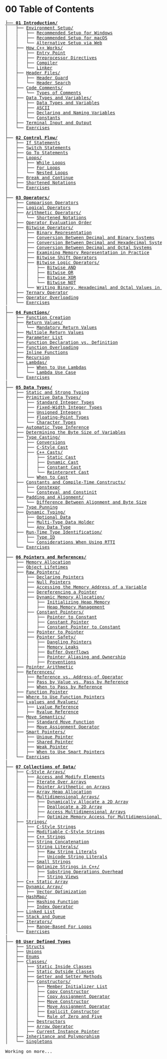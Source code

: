 # 00 Table of Contents

<pre>
<strong><a href="/learn-cplusplus/01 Introduction/"><span class="link">├── 01 Introduction/</span></a></strong>
│   ├── <a href="/learn-cplusplus/01 Introduction/#environment-setup">Environment Setup/</a>
│   │   ├── <a href="/learn-cplusplus/01 Introduction/#recommended-setup-for-windows">Recommended Setup for Windows</a>
│   │   ├── <a href="/learn-cplusplus/01 Introduction/#recommended-setup-for-macos">Recommended Setup for macOS</a>
│   │   └── <a href="/learn-cplusplus/01 Introduction/#alternative-setup-via-web">Alternative Setup via Web</a>
│   ├── <a href="/learn-cplusplus/01 Introduction/#how-c-works">How C++ Works/</a>
│   │   ├── <a href="/learn-cplusplus/01 Introduction/#entry-point">Entry Point</a>
│   │   ├── <a href="/learn-cplusplus/01 Introduction/#preprocessor-directives">Preprocessor Directives</a>
│   │   ├── <a href="/learn-cplusplus/01 Introduction/#compiler">Compiler</a>
│   │   └── <a href="/learn-cplusplus/01 Introduction/#linker">Linker</a>
│   ├── <a href="/learn-cplusplus/01 Introduction/#header-files">Header Files/</a>
│   │   ├── <a href="/learn-cplusplus/01 Introduction/#header-guard">Header Guard</a>
│   │   └── <a href="/learn-cplusplus/01 Introduction/#header-search">Header Search</a>
│   ├── <a href="/learn-cplusplus/01 Introduction/#code-comments">Code Comments/</a>
│   │   └── <a href="/learn-cplusplus/01 Introduction/#types-of-comments">Types of Comments</a>
│   ├── <a href="/learn-cplusplus/01 Introduction/#data-types-and-variables">Data Types and Variables/</a>
│   │   ├── <a href="/learn-cplusplus/01 Introduction/#data-types-and-variables">Data Types and Variables</a>
│   │   ├── <a href="/learn-cplusplus/01 Introduction/#ascii">ASCII</a>
│   │   ├── <a href="/learn-cplusplus/01 Introduction/#declaring-and-naming-variables">Declaring and Naming Variables</a>
│   │   └── <a href="/learn-cplusplus/01 Introduction/#constants">Constants</a>
│   ├── <a href="/learn-cplusplus/01 Introduction/#terminal-input-and-output">Terminal Input and Output</a>
│   └── <a href="/learn-cplusplus/01 Introduction/#exercises">Exercises</a>
│
<strong>├── <a href="/learn-cplusplus/02 Control Flow/"><span class="link">02 Control Flow/</span></a></strong>
│   ├── <a href="/learn-cplusplus/02 Control Flow/#if-statements">If Statements</a>
│   ├── <a href="/learn-cplusplus/02 Control Flow/#switch-statements">Switch Statements</a>
│   ├── <a href="/learn-cplusplus/02 Control Flow/#goto-statements">Go To Statements</a>
│   ├── <a href="/learn-cplusplus/02 Control Flow/#loops">Loops/</a>
│   │   ├── <a href="/learn-cplusplus/02 Control Flow/#while-loops">While Loops</a>
│   │   ├── <a href="/learn-cplusplus/02 Control Flow/#for-loops">For Loops</a>
│   │   └── <a href="/learn-cplusplus/02 Control Flow/#nested-loops">Nested Loops</a>
│   ├── <a href="/learn-cplusplus/02 Control Flow/#break-and-continue">Break and Continue</a>
│   ├── <a href="/learn-cplusplus/02 Control Flow/#shortened-notations">Shortened Notations</a>
│   └── <a href="/learn-cplusplus/02 Control Flow/#exercises">Exercises</a>
│
<strong>├── <a href="/learn-cplusplus/03 Operators/"><span class="link">03 Operators/</span></a></strong>
│   ├── <a href="/learn-cplusplus/03 Operators/#comparison-operators">Comparison Operators</a>
│   ├── <a href="/learn-cplusplus/03 Operators/#logical-operators">Logical Operators</a>
│   ├── <a href="/learn-cplusplus/03 Operators/#arithmetic-operators">Arithmetic Operators/</a>
│   │   └── <a href="/learn-cplusplus/03 Operators/#shortened-notations">Shortened Notations</a>
│   ├── <a href="/learn-cplusplus/03 Operators/#operator-evaluation-order">Operator Evaluation Order</a>
│   ├── <a href="/learn-cplusplus/03 Operators/#bitwise-operators">Bitwise Operators/</a>
│   │   ├── <a href="/learn-cplusplus/03 Operators/#binary-representation">Binary Representation</a>
│   │   ├── <a href="/learn-cplusplus/03 Operators/#conversion-between-decimal-and-binary-systems">Conversion Between Decimal and Binary Systems</a>
│   │   ├── <a href="/learn-cplusplus/03 Operators/#conversion-between-decimal-and-hexadecimal-systems">Conversion Between Decimal and Hexadecimal Systems</a>
│   │   ├── <a href="/learn-cplusplus/03 Operators/#conversion-between-decimal-and-octal-systems">Conversion Between Decimal and Octal Systems</a>
│   │   ├── <a href="/learn-cplusplus/03 Operators/#examining-memory-representation-in-practice">Examining Memory Representation in Practice</a>
│   │   ├── <a href="/learn-cplusplus/03 Operators/#bitwise-shift-operators">Bitwise Shift Operators</a>
│   │   ├── <a href="/learn-cplusplus/03 Operators/#bitwise-logic-operators">Bitwise Logic Operators/</a>
│   │   │   ├── <a href="/learn-cplusplus/03 Operators/#bitwise-and">Bitwise AND</a>
│   │   │   ├── <a href="/learn-cplusplus/03 Operators/#bitwise-or">Bitwise OR</a>
│   │   │   ├── <a href="/learn-cplusplus/03 Operators/#bitwise-xor">Bitwise XOR</a>
│   │   │   └── <a href="/learn-cplusplus/03 Operators/#bitwise-not">Bitwise NOT</a>
│   │   └── <a href="/learn-cplusplus/03 Operators/#writing-binary-hexadecimal-and-octal-values-in-c">Writing Binary, Hexadecimal and Octal Values in C++</a>
│   ├── <a href="/learn-cplusplus/03 Operators/#ternary-operator">Ternary Operator</a>
│   ├── <a href="/learn-cplusplus/03 Operators/#operator-overloading">Operator Overloading</a>
│   └── <a href="/learn-cplusplus/03 Operators/#exercises">Exercises</a>
|
<strong>├── <a href="/learn-cplusplus/04 Functions/"><span class="link">04 Functions/</span></a></strong>
│   ├── <a href="/learn-cplusplus/04 Functions/#function-creation">Function Creation</a>
│   ├── <a href="/learn-cplusplus/04 Functions/#return-values">Return Values/</a>
│   │   └── <a href="/learn-cplusplus/04 Functions/#mandatory-return-values">Mandatory Return Values</a>
│   ├── <a href="/learn-cplusplus/04 Functions/#multiple-return-values">Multiple Return Values</a>
│   ├── <a href="/learn-cplusplus/04 Functions/#parameter-list">Parameter List</a>
│   ├── <a href="/learn-cplusplus/04 Functions/#function-declaration-vs-definition">Function Declaration vs. Definition</a>
│   ├── <a href="/learn-cplusplus/04 Functions/#function-overloading">Function Overloading</a>
│   ├── <a href="/learn-cplusplus/04 Functions/#inline-functions">Inline Functions</a>
│   ├── <a href="/learn-cplusplus/04 Functions/#recursion">Recursion</a>
│   ├── <a href="/learn-cplusplus/04 Functions/#lambdas">Lambdas/</a>
│   │   ├── <a href="/learn-cplusplus/04 Functions/#when-to-use-lambdas">When to Use Lambdas</a>
│   │   └── <a href="/learn-cplusplus/04 Functions/#lambda-use-case">Lambda Use Case</a>
│   └── <a href="/learn-cplusplus/04 Functions/#exercises">Exercises</a>
|
<strong>├── <a href="/learn-cplusplus/05 Data Types/"><span class="link">05 Data Types/</span></a></strong>
│   ├── <a href="/learn-cplusplus/05 Data Types/#static-and-strong-typing">Static and Strong Typing</a>
│   ├── <a href="/learn-cplusplus/05 Data Types/#primitive-data-types">Primitive Data Types/</a>
│   │   ├── <a href="/learn-cplusplus/05 Data Types/#standard-integer-types">Standard Integer Types</a>
│   │   ├── <a href="/learn-cplusplus/05 Data Types/#fixed-width-integer-types">Fixed-Width Integer Types</a>
│   │   ├── <a href="/learn-cplusplus/05 Data Types/#unsigned-integers">Unsigned Integers</a>
│   │   ├── <a href="/learn-cplusplus/05 Data Types/#floating-point-types">Floating-Point Types</a>
│   │   └── <a href="/learn-cplusplus/05 Data Types/#character-types">Character Types</a>
│   ├── <a href="/learn-cplusplus/05 Data Types/#automatic-type-inference">Automatic Type Inference</a>
│   ├── <a href="/learn-cplusplus/05 Data Types/#determining-the-byte-size-of-variables">Determining the Byte Size of Variables</a>
│   ├── <a href="/learn-cplusplus/05 Data Types/#type-casting">Type Casting/</a>
│   │   ├── <a href="/learn-cplusplus/05 Data Types/#conversions">Conversions</a>
│   │   ├── <a href="/learn-cplusplus/05 Data Types/#c-style-cast">C-Style Cast</a>
│   │   ├── <a href="/learn-cplusplus/05 Data Types/#c-casts">C++ Casts/</a>
│   │   │   ├── <a href="/learn-cplusplus/05 Data Types/#static-cast">Static Cast</a>
│   │   │   ├── <a href="/learn-cplusplus/05 Data Types/#dynamic-cast">Dynamic Cast</a>
│   │   │   ├── <a href="/learn-cplusplus/05 Data Types/#constant-cast">Constant Cast</a>
│   │   │   └── <a href="/learn-cplusplus/05 Data Types/#reinterpret-cast">Reinterpret Cast</a>
│   │   └── <a href="/learn-cplusplus/05 Data Types/#when-to-cast">When to Cast</a>
│   ├── <a href="/learn-cplusplus/05 Data Types/#constants-and-compile-time-constructs">Constants and Compile-Time Constructs/</a>
│   │   ├── <a href="/learn-cplusplus/05 Data Types/#constexpr">Constexpr</a>
│   │   └── <a href="/learn-cplusplus/05 Data Types/#consteval-and-constinit">Consteval and Constinit</a>
│   ├── <a href="/learn-cplusplus/05 Data Types/#padding-and-alignment">Padding and Alignment/</a>
│   │   └── <a href="/learn-cplusplus/05 Data Types/#difference-between-alignment-and-byte-size">Difference Between Alignment and Byte Size</a>
│   ├── <a href="/learn-cplusplus/05 Data Types/#type-punning">Type Punning</a>
│   ├── <a href="/learn-cplusplus/05 Data Types/#dynamic-typing">Dynamic Typing/</a>
│   │   ├── <a href="/learn-cplusplus/05 Data Types/#optional-data">Optional Data</a>
│   │   ├── <a href="/learn-cplusplus/05 Data Types/#multi-type-data-holder">Multi-Type Data Holder</a>
│   │   └── <a href="/learn-cplusplus/05 Data Types/#any-data-type">Any Data Type</a>
│   ├── <a href="/learn-cplusplus/05 Data Types/#run-time-type-identification">Run-Time Type Identification/</a>
│   │   ├── <a href="/learn-cplusplus/05 Data Types/#type-id">Type ID</a>
│   │   └── <a href="/learn-cplusplus/05 Data Types/#considerations-when-using-rtti">Considerations When Using RTTI</a>
│   └── <a href="/learn-cplusplus/05 Data Types/#exercises">Exercises</a>
│
<strong>├── <a href="/learn-cplusplus/06 Pointers and References/"><span class="link">06 Pointers and References/</span></a></strong>
│   ├── <a href="/learn-cplusplus/06 Pointers and References/#memory-allocation">Memory Allocation</a>
│   ├── <a href="/learn-cplusplus/06 Pointers and References/#object-lifetimes">Object Lifetimes</a>
│   ├── <a href="/learn-cplusplus/06 Pointers and References/#raw-pointers">Raw Pointers/</a>
│   │   ├── <a href="/learn-cplusplus/06 Pointers and References/#declaring-pointers">Declaring Pointers</a>
│   │   ├── <a href="/learn-cplusplus/06 Pointers and References/#null-pointers">Null Pointers</a>
│   │   ├── <a href="/learn-cplusplus/06 Pointers and References/#accessing-the-memory-address-of-a-variable">Accessing the Memory Address of a Variable</a>
│   │   ├── <a href="/learn-cplusplus/06 Pointers and References/#dereferencing-a-pointer">Dereferencing a Pointer</a>
│   │   ├── <a href="/learn-cplusplus/06 Pointers and References/#dynamic-memory-allocation">Dynamic Memory Allocation/</a>
│   │   │   ├── <a href="/learn-cplusplus/06 Pointers and References/#initializing-heap-memory">Initializing Heap Memory</a>
│   │   │   ├── <a href="/learn-cplusplus/06 Pointers and References/#heap-memory-management">Heap Memory Management</a>
│   │   ├── <a href="/learn-cplusplus/06 Pointers and References/#constant-pointers">Constant Pointers/</a>
│   │   │   ├── <a href="/learn-cplusplus/06 Pointers and References/#pointer-to-constant">Pointer to Constant</a>
│   │   │   ├── <a href="/learn-cplusplus/06 Pointers and References/#constant-pointer">Constant Pointer</a>
│   │   │   ├── <a href="/learn-cplusplus/06 Pointers and References/#constant-pointer-to-constant">Constant Pointer to Constant</a>
│   │   ├── <a href="/learn-cplusplus/06 Pointers and References/#pointer-to-pointer">Pointer to Pointer</a>
│   │   ├── <a href="/learn-cplusplus/06 Pointers and References/#pointer-safety">Pointer Safety/</a>
│   │   │   ├── <a href="/learn-cplusplus/06 Pointers and References/#dangling-pointers">Dangling Pointers</a>
│   │   │   ├── <a href="/learn-cplusplus/06 Pointers and References/#memory-leaks">Memory Leaks</a>
│   │   │   ├── <a href="/learn-cplusplus/06 Pointers and References/#buffer-overflows">Buffer Overflows</a>
│   │   │   ├── <a href="/learn-cplusplus/06 Pointers and References/#pointer-aliasing-and-ownership">Pointer Aliasing and Ownership</a>
│   │   │   ├── <a href="/learn-cplusplus/06 Pointers and References/#preventions">Preventions</a>
│   ├── <a href="/learn-cplusplus/06 Pointers and References/#pointer-arithmetic">Pointer Arithmetic</a>
│   ├── <a href="/learn-cplusplus/06 Pointers and References/#references">References/</a>
│   │   ├── <a href="/learn-cplusplus/06 Pointers and References/#reference-vs-address-of-operator">Reference vs. Address-of Operator</a>
│   │   ├── <a href="/learn-cplusplus/06 Pointers and References/#pass-by-value-vs-pass-by-reference">Pass by Value vs. Pass by Reference</a>
│   │   ├── <a href="/learn-cplusplus/06 Pointers and References/#when-to-pass-by-reference">When to Pass by Reference</a>
│   ├── <a href="/learn-cplusplus/06 Pointers and References/#function-pointer">Function Pointer</a>
│   ├── <a href="/learn-cplusplus/06 Pointers and References/#where-to-use-function-pointers">Where to Use Function Pointers</a>
│   ├── <a href="/learn-cplusplus/06 Pointers and References/#lvalues-and-rvalues">Lvalues and Rvalues/</a>
│   │   ├── <a href="/learn-cplusplus/06 Pointers and References/#lvalue-reference">Lvalue Reference</a>
│   │   ├── <a href="/learn-cplusplus/06 Pointers and References/#rvalue-reference">Rvalue Reference</a>
│   ├── <a href="/learn-cplusplus/06 Pointers and References/#move-semantics">Move Semantics/</a>
│   │   ├── <a href="/learn-cplusplus/06 Pointers and References/#standard-move-function">Standard Move Function</a>
│   │   ├── <a href="/learn-cplusplus/06 Pointers and References/#move-assignment-operator">Move Assignment Operator</a>
│   ├── <a href="/learn-cplusplus/06 Pointers and References/#smart-pointers">Smart Pointers/</a>
│   │   ├── <a href="/learn-cplusplus/06 Pointers and References/#unique-pointer">Unique Pointer</a>
│   │   ├── <a href="/learn-cplusplus/06 Pointers and References/#shared-pointer">Shared Pointer</a>
│   │   ├── <a href="/learn-cplusplus/06 Pointers and References/#weak-pointer">Weak Pointer</a>
│   │   ├── <a href="/learn-cplusplus/06 Pointers and References/#when-to-use-smart-pointers">When to Use Smart Pointers</a>
│   └── <a href="/learn-cplusplus/06 Pointers and References/#exercises">Exercises</a>
|
<strong>├── <a href="/learn-cplusplus/07 Collections of Data/"><span class="link">07 Collections of Data/</span></a></strong>
│   ├── <a href="/learn-cplusplus/07 Collections of Data/#c-style-arrays">C-Style Arrays/</a>
│   │   ├── <a href="/learn-cplusplus/07 Collections of Data/#access-and-modify-elements">Access and Modify Elements</a>
│   │   ├── <a href="/learn-cplusplus/07 Collections of Data/#iterate-over-arrays">Iterate Over Arrays</a>
│   │   ├── <a href="/learn-cplusplus/07 Collections of Data/#pointer-arithmetic-on-arrays">Pointer Arithmetic on Arrays</a>
│   │   ├── <a href="/learn-cplusplus/07 Collections of Data/#array-heap-allocation">Array Heap Allocation</a>
│   │   ├── <a href="/learn-cplusplus/07 Collections of Data/#multidimensional-arrays">Multidimensional Arrays/</a>
│   │   │   ├── <a href="/learn-cplusplus/07 Collections of Data/#dynamically-allocate-a-2d-array">Dynamically Allocate a 2D Array</a>
│   │   │   ├── <a href="/learn-cplusplus/07 Collections of Data/#deallocate-a-2d-array">Deallocate a 2D Array</a>
│   │   │   ├── <a href="/learn-cplusplus/07 Collections of Data/#access-multidimensional-arrays">Access Multidimensional Arrays</a>
│   │   │   ├── <a href="/learn-cplusplus/07 Collections of Data/#optimize-memory-access-for-multidimensional-arrays">Optimize Memory Access for Multidimensional Arrays</a>
│   ├── <a href="/learn-cplusplus/07 Collections of Data/#strings">Strings/</a>
│   │   ├── <a href="/learn-cplusplus/07 Collections of Data/#c-style-strings">C-Style Strings</a>
│   │   ├── <a href="/learn-cplusplus/07 Collections of Data/#modifiable-c-style-strings">Modifiable C-Style Strings</a>
│   │   ├── <a href="/learn-cplusplus/07 Collections of Data/#c-strings">C++ Strings</a>
│   │   ├── <a href="/learn-cplusplus/07 Collections of Data/#string-concatenation">String Concatenation</a>
│   │   ├── <a href="/learn-cplusplus/07 Collections of Data/#string-literals">String Literals/</a>
│   │   │   ├── <a href="/learn-cplusplus/07 Collections of Data/#raw-string-literals">Raw String Literals</a>
│   │   │   ├── <a href="/learn-cplusplus/07 Collections of Data/#unicode-string-literals">Unicode String Literals</a>
│   │   ├── <a href="/learn-cplusplus/07 Collections of Data/#small-strings">Small Strings</a>
│   │   ├── <a href="/learn-cplusplus/07 Collections of Data/#optimize-strings-in-c">Optimize Strings in C++/</a>
│   │   │   ├── <a href="/learn-cplusplus/07 Collections of Data/#substring-operations-overhead">Substring Operations Overhead</a>
│   │   │   ├── <a href="/learn-cplusplus/07 Collections of Data/#string-views">String Views</a>
│   ├── <a href="/learn-cplusplus/07 Collections of Data/#c-static-array">C++ Static Array</a>
│   ├── <a href="/learn-cplusplus/07 Collections of Data/#dynamic-array">Dynamic Array/</a>
│   │   ├── <a href="/learn-cplusplus/07 Collections of Data/#vector-optimization">Vector Optimization</a>
│   ├── <a href="/learn-cplusplus/07 Collections of Data/#hashmap">HashMap/</a>
│   │   ├── <a href="/learn-cplusplus/07 Collections of Data/#hashing-function">Hashing Function</a>
│   │   ├── <a href="/learn-cplusplus/07 Collections of Data/#index-operator">Index Operator</a>
│   ├── <a href="/learn-cplusplus/07 Collections of Data/#linked-list">Linked List</a>
│   ├── <a href="/learn-cplusplus/07 Collections of Data/#stack-and-queue">Stack and Queue</a>
│   ├── <a href="/learn-cplusplus/07 Collections of Data/#iterators">Iterators/</a>
│   │   ├── <a href="/learn-cplusplus/07 Collections of Data/#range-based-for-loops">Range-Based For Loops</a>
│   └── <a href="/learn-cplusplus/07 Collections of Data/#exercises">Exercises</a>
|
<strong>├── <a href="/learn-cplusplus/08 User Defined Types/"><span class="link">08 User Defined Types</span></a></strong>
│   ├── <a href="/learn-cplusplus/08 User Defined Types/#structs">Structs</a>
│   ├── <a href="/learn-cplusplus/08 User Defined Types/#unions">Unions</a>
│   ├── <a href="/learn-cplusplus/08 User Defined Types/#enums">Enums</a>
│   ├── <a href="/learn-cplusplus/08 User Defined Types/#classes">Classes/</a>
│   │   ├── <a href="/learn-cplusplus/08 User Defined Types/#static-inside-classes">Static Inside Classes</a>
│   │   ├── <a href="/learn-cplusplus/08 User Defined Types/#static-outside-classes">Static Outside Classes</a>
│   │   ├── <a href="/learn-cplusplus/08 User Defined Types/#getter-and-setter-methods">Getter and Setter Methods</a>
│   │   ├── <a href="/learn-cplusplus/08 User Defined Types/#constructors">Constructors/</a>
│   │   │   ├── <a href="/learn-cplusplus/08 User Defined Types/#member-initializer-list">Member Initializer List</a>
│   │   │   ├── <a href="/learn-cplusplus/08 User Defined Types/#copy-constructor">Copy Constructor</a>
│   │   │   ├── <a href="/learn-cplusplus/08 User Defined Types/#copy-assignment-operator">Copy Assignment Operator</a>
│   │   │   ├── <a href="/learn-cplusplus/08 User Defined Types/#move-constructor">Move Constructor</a>
│   │   │   ├── <a href="/learn-cplusplus/08 User Defined Types/#move-assignment-operator">Move Assignment Operator</a>
│   │   │   ├── <a href="/learn-cplusplus/08 User Defined Types/#explicit-constructor">Explicit Constructor</a>
│   │   │   └── <a href="/learn-cplusplus/08 User Defined Types/#rule-of-zero-and-five">Rule of Zero and Five</a>
│   │   ├── <a href="/learn-cplusplus/08 User Defined Types/#destructors">Destructors</a>
│   │   ├── <a href="/learn-cplusplus/08 User Defined Types/#arrow-operator">Arrow Operator</a>
│   │   ├── <a href="/learn-cplusplus/08 User Defined Types/#current-instance-pointer">Current Instance Pointer</a>
│   ├── <a href="/learn-cplusplus/08 User Defined Types/#inheritance-and-polymorphism">Inheritance and Polymorphism</a>
│   └── <a href="/learn-cplusplus/08 User Defined Types/#singletons">Singletons</a>

Working on more...
</pre>